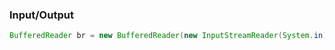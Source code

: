
### Input/Output
```Java
BufferedReader br = new BufferedReader(new InputStreamReader(System.in));
```
